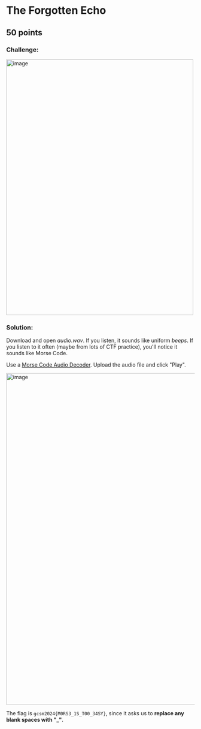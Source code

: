 # The Forgotten Echo
## 50 points

### Challenge:
<img width="500" height="683" alt="image" src="https://github.com/user-attachments/assets/e62901a6-d5df-460a-9236-70f40545d620" />

### Solution:
Download and open *audio.wav*. If you listen, it sounds like uniform *beeps*. If you listen to it often (maybe from lots of CTF practice), you'll notice it sounds like Morse Code.

Use a [Morse Code Audio Decoder](https://morsecode.world/international/decoder/audio-decoder-adaptive.html). Upload the audio file and click "Play".

<img width="1046" height="886" alt="image" src="https://github.com/user-attachments/assets/398a494c-ee3a-4397-a4fb-86909a5f945d" />


The flag is `gcsm2024{M0RS3_1S_T00_34SY}`, since it asks us to **replace any blank spaces with "_"**.
